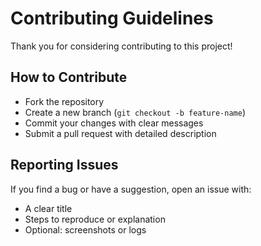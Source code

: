 # Contributing Guidelines

Thank you for considering contributing to this project!

## How to Contribute

- Fork the repository
- Create a new branch (`git checkout -b feature-name`)
- Commit your changes with clear messages
- Submit a pull request with detailed description

## Reporting Issues

If you find a bug or have a suggestion, open an issue with:
- A clear title
- Steps to reproduce or explanation
- Optional: screenshots or logs
